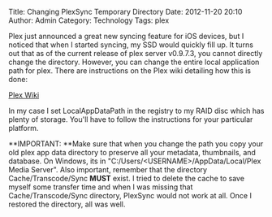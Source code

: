 Title: Changing PlexSync Temporary Directory
Date: 2012-11-20 20:10
Author: Admin
Category: Technology
Tags: plex

Plex just announced a great new syncing feature for iOS devices, but I
noticed that when I started syncing, my SSD would quickly fill up. It
turns out that as of the current release of plex server v0.9.7.3, you
cannot directly change the directory. However, you can change the entire
local application path for plex. There are instructions on the Plex wiki
detailing how this is done:

[Plex Wiki][1]

In my case I set LocalAppDataPath in the registry to my RAID disc which
has plenty of storage. You'll have to follow the instructions for your
particular platform.

**IMPORTANT: **Make sure that when you change the path you copy your old
plex app data directory to preserve all your metadata, thumbnails, and
database. On Windows, its in "C:/Users/\<USERNAME\>/AppData/Local/Plex
Media Server". Also important, remember that the directory
Cache/Transcode/Sync **MUST** exist. I tried to delete the cache to save
myself some transfer time and when I was missing that
Cache/Transcode/Sync directory, PlexSync would not work at all. Once I
restored the directory, all was well.

  [1]: http://wiki.plexapp.com/index.php/Plex_Media_Server_Preferences#Advanced_Preferences%20%20
